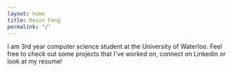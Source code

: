 ```yaml
---
layout: home
title: Kevin Feng
permalink: "/"
---
```


I am 3rd year computer science student at the University of Waterloo. Feel free to check out some projects that I've worked on, connect on Linkedin or look at my resume!